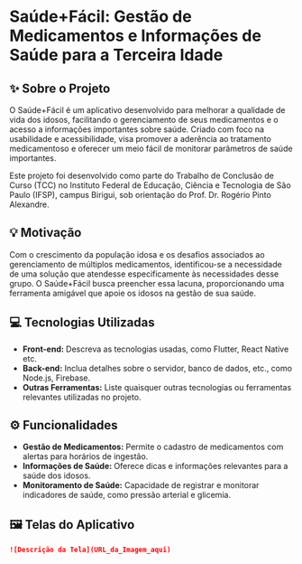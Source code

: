 # Saúde+Fácil: Gestão de Medicamentos e Informações de Saúde para a Terceira Idade

## :sparkles: Sobre o Projeto

O Saúde+Fácil é um aplicativo desenvolvido para melhorar a qualidade de vida dos idosos, facilitando o gerenciamento de seus medicamentos e o acesso a informações importantes sobre saúde. Criado com foco na usabilidade e acessibilidade, visa promover a aderência ao tratamento medicamentoso e oferecer um meio fácil de monitorar parâmetros de saúde importantes.

Este projeto foi desenvolvido como parte do Trabalho de Conclusão de Curso (TCC) no Instituto Federal de Educação, Ciência e Tecnologia de São Paulo (IFSP), campus Birigui, sob orientação do Prof. Dr. Rogério Pinto Alexandre.

## :bulb: Motivação

Com o crescimento da população idosa e os desafios associados ao gerenciamento de múltiplos medicamentos, identificou-se a necessidade de uma solução que atendesse especificamente às necessidades desse grupo. O Saúde+Fácil busca preencher essa lacuna, proporcionando uma ferramenta amigável que apoie os idosos na gestão de sua saúde.

## :computer: Tecnologias Utilizadas

- **Front-end:** Descreva as tecnologias usadas, como Flutter, React Native etc.
- **Back-end:** Inclua detalhes sobre o servidor, banco de dados, etc., como Node.js, Firebase.
- **Outras Ferramentas:** Liste quaisquer outras tecnologias ou ferramentas relevantes utilizadas no projeto.

## :gear: Funcionalidades

- **Gestão de Medicamentos:** Permite o cadastro de medicamentos com alertas para horários de ingestão.
- **Informações de Saúde:** Oferece dicas e informações relevantes para a saúde dos idosos.
- **Monitoramento de Saúde:** Capacidade de registrar e monitorar indicadores de saúde, como pressão arterial e glicemia.

## :framed_picture: Telas do Aplicativo

```markdown
![Descrição da Tela](URL_da_Imagem_aqui)
